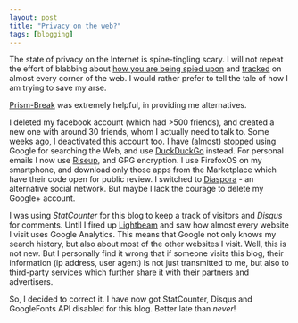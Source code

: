 ```yaml
---
layout: post
title: "Privacy on the web?"
tags: [blogging]
---
```


The state of privacy on the Internet is spine-tingling scary. I will not repeat the effort of
blabbing about [how you are being spied upon](https://www.eff.org/nsa-spying) and 
[tracked](http://donttrack.us/) on almost every corner of the web. I would rather prefer to tell
the tale of how I am trying to save my arse.

[Prism-Break](http://prism-break.org) was extremely helpful, in providing me alternatives.

I deleted my facebook account (which had >500 friends), and created a new one with around 30
friends, whom I actually need to talk to. Some weeks ago, I deactivated this account too.
I have (almost) stopped using Google for searching the Web, and use [DuckDuckGo](http://ddg.gg)
instead. For personal emails I now use [Riseup](http://riseup.net), and GPG encryption.
I use FirefoxOS on my smartphone, and download only those apps from the Marketplace which
have their code open for public review. I switched to [Diaspora](http://diasporafoundation.org/) -
an alternative social network. But maybe I lack the courage to delete my Google+ account.

I was using *StatCounter* for this blog to keep a track of visitors and *Disqus* for 
comments. Until I fired up [Lightbeam](https://en.wikipedia.org/wiki/Lightbeam_%28software%29)
and saw how almost every website I visit uses Google Analytics. This means that Google not only
knows my search history, but also about most of the other websites I visit. Well, this is not new.
But I personally find it wrong that if someone visits this blog, their information (ip address, user agent)
is not just transmitted to me, but also to third-party services which further share it with their
partners and advertisers.

So, I decided to correct it. I have now got StatCounter, Disqus and GoogleFonts API disabled for this blog.
Better late than *never*!
